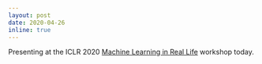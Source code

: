 ```yaml
---
layout: post
date: 2020-04-26
inline: true
---
```


Presenting at the ICLR 2020 [Machine Learning in Real Life](https://sites.google.com/nyu.edu/ml-irl-2020/) workshop today.
